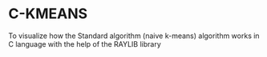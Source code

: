 # C-KMEANS
To visualize how the Standard algorithm (naive k-means) algorithm works in C language with the help of the RAYLIB library
